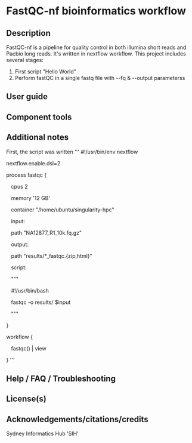 # FastQC-nf bioinformatics workflow

## Description
FastQC-nf is a pipeline for quality control in both illumina short reads and Pacbio long reads. 
It's written in nextflow workflow. This project includes several stages: 
1. First script "Hello World"
2. Perform fastQC in a single fastq file with --fq & --output parameterss

## User guide

## Component tools

## Additional notes
First, the script was written 
'''
#!/usr/bin/env nextflow 

nextflow.enable.dsl=2 

process fastqc { 

 

    cpus 2 

    memory '12 GB' 

    container "/home/ubuntu/singularity-hpc" 

 

    input: 

    path "NA12877_R1_10k.fq.gz" 

 

    output: 

    path "results/*_fastqc.{zip,html}" 

 

    script: 

    """ 

    #!/usr/bin/bash 

    fastqc -o results/ $input 

    """ 

} 

 

workflow { 

    fastqc() | view 

} 
'''
## Help / FAQ / Troubleshooting

## License(s)

## Acknowledgements/citations/credits
Sydney Informatics Hub 'SIH'